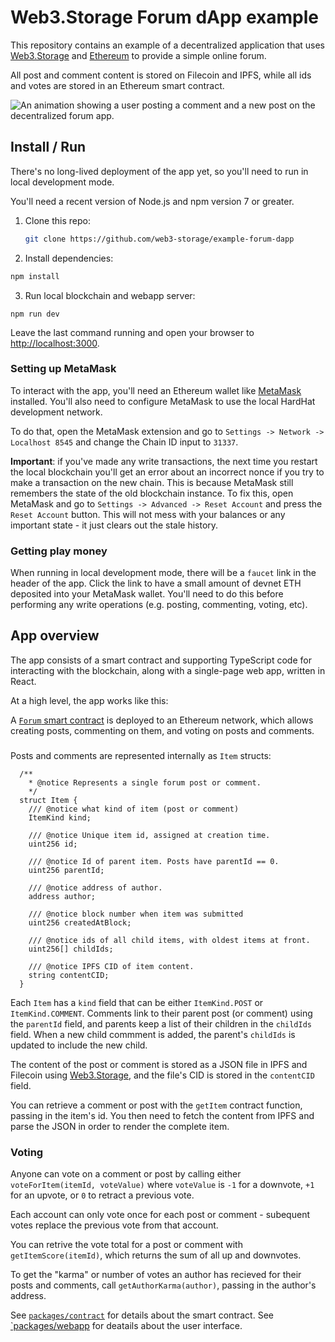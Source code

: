 # Web3.Storage Forum dApp example

This repository contains an example of a decentralized application that uses [Web3.Storage](https://web3.storage) and [Ethereum](https://ethereum.org) to provide a simple online forum. 

All post and comment content is stored on Filecoin and IPFS, while all ids and votes are stored in an Ethereum smart contract.

![An animation showing a user posting a comment and a new post on the decentralized forum app.](./img/w3news.gif)

## Install / Run

There's no long-lived deployment of the app yet, so you'll need to run in local development mode.

You'll need a recent version of Node.js and npm version 7 or greater.

1. Clone this repo:

   ```bash
   git clone https://github.com/web3-storage/example-forum-dapp
   ```

2. Install dependencies:

  ```bash
  npm install
  ```

3. Run local blockchain and webapp server:

  ```
  npm run dev
  ```

Leave the last command running and open your browser to [http://localhost:3000](http://localhost:3000).

### Setting up MetaMask

To interact with the app, you'll need an Ethereum wallet like [MetaMask](https://metamask.io) installed.
You'll also need to configure MetaMask to use the local HardHat development network. 

To do that, open the MetaMask extension and go to `Settings -> Network -> Localhost 8545` and change the Chain ID input to `31337`.

**Important**: if you've made any write transactions, the next time you restart the local blockchain you'll get an error about an incorrect nonce if you try to make a transaction on the new chain. This is because MetaMask still remembers the state of the old blockchain instance. To fix this, open MetaMask and go to `Settings -> Advanced -> Reset Account` and press the `Reset Account` button. This will not mess with your balances or any important state - it just clears out the stale history.

### Getting play money

When running in local development mode, there will be a `faucet` link in the header of the app. Click the link to have a small amount of devnet ETH deposited into your MetaMask wallet. You'll need to do this before performing any write operations (e.g. posting, commenting, voting, etc).

## App overview

The app consists of a smart contract and supporting TypeScript code for interacting with the blockchain, along with a single-page web app, written in React.

At a high level, the app works like this:

A [`Forum` smart contract][src-forum-sol] is deployed to an Ethereum network, which allows creating posts, commenting on them, and voting on posts and comments.

### 

Posts and comments are represented internally as `Item` structs:

```solidity
  /**
    * @notice Represents a single forum post or comment. 
    */
  struct Item {
    /// @notice what kind of item (post or comment)
    ItemKind kind;

    /// @notice Unique item id, assigned at creation time.
    uint256 id;

    /// @notice Id of parent item. Posts have parentId == 0.
    uint256 parentId;

    /// @notice address of author.
    address author;

    /// @notice block number when item was submitted
    uint256 createdAtBlock;

    /// @notice ids of all child items, with oldest items at front.
    uint256[] childIds;

    /// @notice IPFS CID of item content.
    string contentCID;
  }
```

Each `Item` has a `kind` field that can be either `ItemKind.POST` or `ItemKind.COMMENT`. Comments link to their parent post (or comment) using the `parentId` field, and parents keep a list of their children in the `childIds` field. When a new child commment is added, the parent's `childIds` is updated to include the new child.

The content of the post or comment is stored as a JSON file in IPFS and Filecoin using [Web3.Storage](https://web3.storage), and the file's CID is stored in the `contentCID` field.

You can retrieve a comment or post with the `getItem` contract function, passing in the item's id. You then need to fetch the content from IPFS and parse the JSON in order to render the complete item.

### Voting

Anyone can vote on a comment or post by calling either `voteForItem(itemId, voteValue)`  where `voteValue` is `-1` for a downvote, `+1` for an upvote, or `0` to retract a previous vote.

Each account can only vote once for each post or comment - subequent votes replace the previous vote from that account.

You can retrive the vote total for a post or comment with `getItemScore(itemId)`, which returns the sum of all up and downvotes.

To get the "karma" or number of votes an author has recieved for their posts and comments, call `getAuthorKarma(author)`, passing in the author's address.


See [`packages/contract`](./packages/contract/README.md) for details about the smart contract.
See [`packages/webapp](./packages/webapp/README.md) for deatails about the user interface.


[src-forum-sol]: ./packages/contract/contracts/Forum.sol

[ipfs-docs-cid]: https://docs.ipfs.io/concepts/content-addressing/
